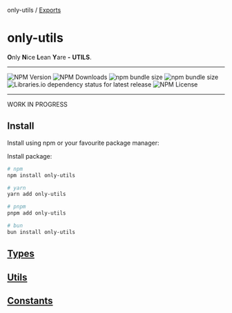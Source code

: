 only-utils / [Exports](modules.md)

# only-utils

**O**nly **N**ice **L**ean **Y**are **-** **UTILS**.

---

![NPM Version](https://img.shields.io/npm/v/only-utils) ![NPM Downloads](https://img.shields.io/npm/dt/only-utils) ![npm bundle size](https://img.shields.io/bundlephobia/min/only-utils) ![npm bundle size](https://img.shields.io/bundlephobia/minzip/only-utils) ![Libraries.io dependency status for latest release](https://img.shields.io/librariesio/release/npm/only-utils) ![NPM License](https://img.shields.io/npm/l/only-utils)

---

WORK IN PROGRESS

## Install

Install using npm or your favourite package manager:

Install package:

```sh
# npm
npm install only-utils

# yarn
yarn add only-utils

# pnpm
pnpm add only-utils

# bun
bun install only-utils
```

<!-- DOCS -->

## [Types](modules.md#type-aliases-1)

## [Utils](modules.md#functions-1)

## [Constants](modules.md#variables-1)
